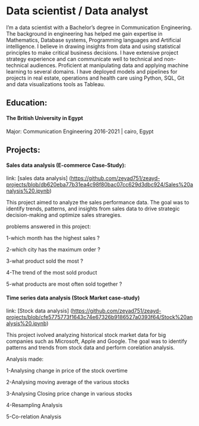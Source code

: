# Data scientist / Data analyst
I’m a data scientist with a Bachelor’s degree in Communication Engineering. The background in engineering has helped me gain expertise in Mathematics, Database systems, Programming languages and Artificial intelligence. I believe in drawing insights from data and using statistical principles to make critical business decisions. I have extensive project strategy experience and can communicate well to technical and non-technical audiences. Proficient at manipulating data and applying machine learning to several domains. I have deployed models and pipelines for projects in real estate, operations and health care using Python, SQL, Git and data visualizations tools as Tableau.
## Education:
#### The British University in Egypt
Major: Communication Engineering
2016-2021 | cairo, Egypt

## Projects:
#### Sales data analysis (E-commerce Case-Study):
link: [sales data analysis] (https://github.com/zeyad751/zeayd-projects/blob/db620eba77b31ea4c98f80bac07cc629d3dbc924/Sales%20analysis%20.ipynb)

This project aimed to analyze the sales performance data. The goal was to identify trends, patterns, and insights from sales data to drive strategic decision-making and optimize sales straregies.

problems answered in this project:

1-which month has the highest sales ?

2-which city has the maximum order ?

3-what product sold the most ?

4-The trend of the most sold product

5-what products are most often sold together ?

#### Time series data analysis (Stock Market case-study)
link: [Stock data analysis] (https://github.com/zeyad751/zeayd-projects/blob/cfe5775773f1643c74e67326b9186527a0393f64/Stock%20analysis%20.ipynb)

This project ivolved analyzing historical stock market data for big companies such as Microsoft, Apple and Google. The goal was to identify patterns and trends from stock data and perform corelation analysis.

Analysis made:

1-Analysing change in price of the stock overtime

2-Analysing moving average of the various stocks 

3-Analysing Closing price change in various stocks

4-Resampling Analysis

5-Co-relation Analysis
